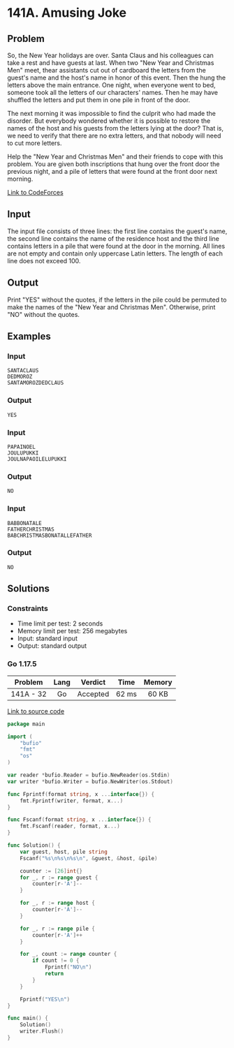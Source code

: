 # 141A. Amusing Joke

## Problem

So, the New Year holidays are over. Santa Claus and his colleagues can take a rest and have guests at last. When two "New Year and Christmas Men" meet, thear assistants cut out of cardboard the letters from the guest's name and the host's name in honor of this event. Then the hung the letters above the main entrance. One night, when everyone went to bed, someone took all the letters of our characters' names. Then he may have shuffled the letters and put them in one pile in front of the door.

The next morning it was impossible to find the culprit who had made the disorder. But everybody wondered whether it is possible to restore the names of the host and his guests from the letters lying at the door? That is, we need to verify that there are no extra letters, and that nobody will need to cut more letters.

Help the "New Year and Christmas Men" and their friends to cope with this problem. You are given both inscriptions that hung over the front door the previous night, and a pile of letters that were found at the front door next morning.

[Link to CodeForces](https://codeforces.com/problemset/problem/141/A)

## Input

The input file consists of three lines: the first line contains the guest's name, the second line contains the name of the residence host and the third line contains letters in a pile that were found at the door in the morning. All lines are not empty and contain only uppercase Latin letters. The length of each line does not exceed 100.

## Output

Print "YES" without the quotes, if the letters in the pile could be permuted to make the names of the "New Year and Christmas Men". Otherwise, print "NO" without the quotes.

## Examples

### Input

```
SANTACLAUS
DEDMOROZ
SANTAMOROZDEDCLAUS
```

### Output

```
YES
```

### Input

```
PAPAINOEL
JOULUPUKKI
JOULNAPAOILELUPUKKI
```

### Output

```
NO
```

### Input

```
BABBONATALE
FATHERCHRISTMAS
BABCHRISTMASBONATALLEFATHER
```

### Output

```
NO
```

## Solutions

### Constraints

  - Time limit per test: 2 seconds
  - Memory limit per test: 256 megabytes
  - Input: standard input
  - Output: standard output

### Go 1.17.5

|  Problem  |    Lang   |  Verdict | Time  | Memory |
|:---------:|:---------:|:--------:|:-----:|:------:|
| 141A - 32 |    Go     | Accepted | 62 ms | 60 KB  |

[Link to source code](solution.go)

```go
package main

import (
	"bufio"
	"fmt"
	"os"
)

var reader *bufio.Reader = bufio.NewReader(os.Stdin)
var writer *bufio.Writer = bufio.NewWriter(os.Stdout)

func Fprintf(format string, x ...interface{}) {
	fmt.Fprintf(writer, format, x...)
}

func Fscanf(format string, x ...interface{}) {
	fmt.Fscanf(reader, format, x...)
}

func Solution() {
	var guest, host, pile string
	Fscanf("%s\n%s\n%s\n", &guest, &host, &pile)

	counter := [26]int{}
	for _, r := range guest {
		counter[r-'A']--
	}

	for _, r := range host {
		counter[r-'A']--
	}

	for _, r := range pile {
		counter[r-'A']++
	}

	for _, count := range counter {
		if count != 0 {
			Fprintf("NO\n")
			return
		}
	}

	Fprintf("YES\n")
}

func main() {
	Solution()
	writer.Flush()
}
```
